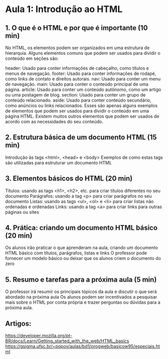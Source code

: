 # Aula 1: Introdução ao HTML

## 1. O que é o HTML e por que é importante (10 min)
No HTML, os elementos podem ser organizados em uma estrutura de hierarquia. Alguns elementos comuns que podem ser usados para dividir o conteúdo em seções são:

header: Usado para conter informações de cabeçalho, como títulos e menus de navegação.
footer: Usado para conter informações de rodapé, como links de contato e direitos autorais.
nav: Usado para conter um menu de navegação.
main: Usado para conter o conteúdo principal de uma página.
article: Usado para conter um conteúdo autônomo, como um artigo ou uma postagem de blog.
section: Usado para conter um grupo de conteúdo relacionado.
aside: Usado para conter conteúdo secundário, como anúncios ou links relacionados.
Esses são apenas alguns exemplos de elementos que podem ser usados para dividir o conteúdo em uma página HTML. Existem muitos outros elementos que podem ser usados de acordo com as necessidades do seu conteúdo.

## 2. Estrutura básica de um documento HTML (15 min)
Introdução às tags &lt;html&gt;, &lt;head&gt; e &lt;body&gt;
Exemplos de como estas tags são utilizadas para estruturar um documento HTML

## 3. Elementos básicos do HTML (20 min)
Títulos: usando as tags &lt;h1&gt;, &lt;h2&gt;, etc. para criar títulos diferentes no seu documento
Parágrafos: usando a tag &lt;p&gt; para criar parágrafos no seu documento
Listas: usando as tags &lt;ul&gt;, &lt;ol&gt; e &lt;li&gt; para criar listas não ordenadas e ordenadas
Links: usando a tag &lt;a&gt; para criar links para outras páginas ou sites

## 4. Prática: criando um documento HTML básico (20 min)
Os alunos irão praticar o que aprenderam na aula, criando um documento HTML básico com títulos, parágrafos, listas e links
O professor pode fornecer um modelo básico ou deixar que os alunos criem o documento do zero

## 5. Resumo e tarefas para a próxima aula (5 min)
O professor irá resumir os principais tópicos da aula e discutir o que será abordado na próxima aula
Os alunos podem ser incentivados a pesquisar mais sobre o HTML por conta própria e trazer perguntas ou dúvidas para a próxima aula.

## Artigos:
https://developer.mozilla.org/pt-BR/docs/Learn/Getting_started_with_the_web/HTML_basics
https://gsigma.ufsc.br/~popov/aulas/bd1/progweb/basicow95/especiais.html
